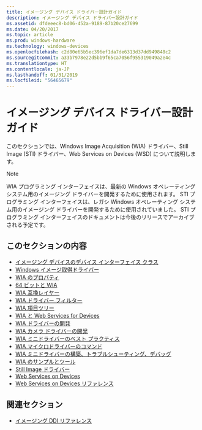 ```yaml
---
title: イメージング デバイス ドライバー設計ガイド
description: イメージング デバイス ドライバー設計ガイド
ms.assetid: dfdeeec8-bd06-452a-9189-87b20ce27699
ms.date: 04/20/2017
ms.topic: article
ms.prod: windows-hardware
ms.technology: windows-devices
ms.openlocfilehash: c2d80e65b5ec396ef1da7de6313d37dd949848c2
ms.sourcegitcommit: a33b7978e22d5bb9f65ca7056f955319049a2e4c
ms.translationtype: HT
ms.contentlocale: ja-JP
ms.lasthandoff: 01/31/2019
ms.locfileid: "56465679"
---
```

# <a name="imaging-device-driver-design-guide"></a>イメージング デバイス ドライバー設計ガイド


このセクションでは、Windows Image Acquisition (WIA) ドライバー、Still Image (STI) ドライバー、Web Services on Devices (WSD) について説明します。

> [!NOTE]
> WIA プログラミング インターフェイスは、最新の Windows オペレーティング システム用のイメージング ドライバーを開発するために使用されます。 STI プログラミング インターフェイスは、レガシ Windows オペレーティング システム用のイメージング ドライバーを開発するために使用されていました。 STI プログラミング インターフェイスのドキュメントは今後のリリースでアーカイブされる予定です。 

## <a name="in-this-section"></a>このセクションの内容

-   [イメージング デバイスのデバイス インターフェイス クラス](device-interface-classes-for-imaging-devices.md)
-   [Windows イメージ取得ドライバー](windows-image-acquisition-drivers.md)
-   [WIA のプロパティ](about-wia-properties.md)
-   [64 ビットと WIA](64-bit-and-wia.md)
-   [WIA 互換レイヤー](wia-compatibility-layer.md)
-   [WIA ドライバー フィルター](wia-driver-filters.md)
-   [WIA 項目ツリー](wia-item-trees.md)
-   [WIA と Web Services for Devices](wia-with-web-services-for-devices.md)
-   [WIA ドライバーの開発](developing-a-wia-driver.md)
-   [WIA カメラ ドライバーの開発](developing-a-wia-camera-driver.md)
-   [WIA ミニドライバーのベスト プラクティス](wia-minidriver-best-practices.md)
-   [WIA マイクロドライバーのコマンド](wia-microdriver-commands.md)
-   [WIA ミニドライバーの構築、トラブルシューティング、デバッグ](building--troubleshooting-and-debugging-wia-minidrivers.md)
-   [WIA のサンプルとツール](wia-samples-and-tools.md)
-   [Still Image ドライバー](still-image-drivers.md)
-   [Web Services on Devices](web-services-on-devices.md)
-   [Web Services on Devices リファレンス](web-services-on-devices-reference.md)
 
## <a name="related-sections"></a>関連セクション

 
-   [イメージング DDI リファレンス](https://docs.microsoft.com/windows-hardware/drivers/ddi/content/_image)

